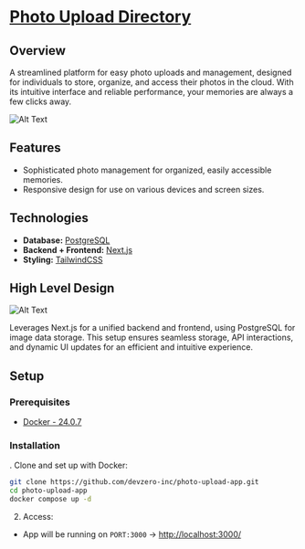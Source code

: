 # [Photo Upload Directory](https://github.com/devzero-inc/photo-upload-app/)

## Overview
A streamlined platform for easy photo uploads and management, designed for individuals to store, organize, and access their photos in the cloud. With its intuitive interface and reliable performance, your memories are always a few clicks away.

![Alt Text](https://i.imgur.com/fYc1fAd.png)

## Features
- Sophisticated photo management for organized, easily accessible memories.
- Responsive design for use on various devices and screen sizes.


## Technologies   

- **Database:** [PostgreSQL](https://www.postgresql.org/)
- **Backend + Frontend:** [Next.js](https://nextjs.org/)
- **Styling:** [TailwindCSS](https://tailwindcss.com/)



## High Level Design

![Alt Text](https://i.imgur.com/q60nFCu.jpg)

Leverages Next.js for a unified backend and frontend, using PostgreSQL for image data storage. This setup ensures seamless storage, API interactions, and dynamic UI updates for an efficient and intuitive experience.

## Setup

### Prerequisites
- [Docker - 24.0.7](https://www.docker.com/)
### Installation

. Clone and set up with Docker:
```bash
git clone https://github.com/devzero-inc/photo-upload-app.git
cd photo-upload-app
docker compose up -d
```

2. Access: 
- App will be running on ```PORT:3000``` -> [http://localhost:3000/](http://localhost:3000/)